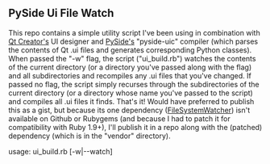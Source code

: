 PySide Ui File Watch
--------------------

This repo contains a simple utility script I've been using in combination with [Qt Creator's](http://qt.nokia.com/products/developer-tools) UI designer and [PySide's](http://www.pyside.org/) "pyside-uic" compiler (which parses the contents of Qt .ui files and generates corresponding Python classes).  When passed the "-w" flag, the script ("ui_build.rb") watches the contents of the current directory (or a directory you've passed along with the flag) and all subdirectories and recompiles any .ui files that you've changed.  If passed no flag, the script simply recurses through the subdirectories of the current directory (or a directory whose name you've passed to the script) and compiles all .ui files it finds.  That's it!  Would have preferred to publish this as a gist, but because its one dependency ([FileSystemWatcher](http://paulhorman.com/filesystemwatcher)) isn't available on Github or Rubygems (and because I had to patch it for compatibility with Ruby 1.9+), I'll publish it in a repo along with the (patched) dependency (which is in the "vendor" directory).

  usage: ui_build.rb [-w|--watch] <base dir>

